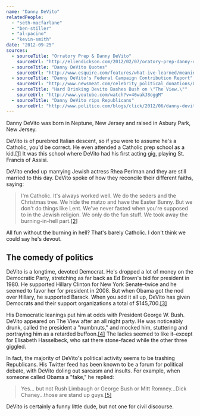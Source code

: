 ```yaml
---
name: "Danny DeVito"
relatedPeople:
  - "seth-macfarlane"
  - "ben-stiller"
  - "al-pacino"
  - "kevin-smith"
date: "2012-09-25"
sources:
  - sourceTitle: "Orratory Prep & Danny DeVito"
    sourceUrl: "http://ellendickson.com/2012/02/07/oratory-prep-danny-devito/"
  - sourceTitle: "Danny DeVito Quotes"
    sourceUrl: "http://www.esquire.com/features/what-ive-learned/meaning-of-life-2011/danny-devito-interview-0111"
  - sourceTitle: "Danny DeVito's Federal Campaign Contribution Report"
    sourceUrl: "http://www.newsmeat.com/celebrity_political_donations/Danny_DeVito.php"
  - sourceTitle: "Hard Drinking Devito Bashes Bush on \"The View.\""
    sourceUrl: "http://www.youtube.com/watch?v=46wakJ8oggM"
  - sourceTitle: "Danny DeVito rips Republicans"
    sourceUrl: "http://www.politico.com/blogs/click/2012/06/danny-devito-rips-republicans-127568.html"
---
```


Danny DeVito was born in Neptune, New Jersey and raised in Asbury Park, New Jersey.

DeVito is of purebred Italian descent, so if you were to assume he's a Catholic, you'd be correct. He even attended a Catholic prep school as a kid.<a class="source-citation" href="#http://ellendickson.com/2012/02/07/oratory-prep-danny-devito/" title="Orratory Prep &amp; Danny DeVito">[1]</a> It was this school where DeVito had his first acting gig, playing St. Francis of Assisi.

DeVito ended up marrying Jewish actress Rhea Perlman and they are still married to this day. DeVito spoke of how they reconcile their different faiths, saying:

>I'm Catholic. It's always worked well. We do the seders and the Christmas tree. We hide the matzo and have the Easter Bunny. But we don't do things like Lent. We've never fasted when you're supposed to in the Jewish religion. We only do the fun stuff. We took away the burning-in-hell part.<a class="source-citation" href="#http://www.esquire.com/features/what-ive-learned/meaning-of-life-2011/danny-devito-interview-0111" title="Danny DeVito Quotes">[2]</a>

All fun without the burning in hell? That's barely Catholic. I don't think we could say he's devout.


## The comedy of politics

DeVito is a longtime, devoted Democrat. He's dropped a lot of money on the Democratic Party, stretching as far back as Ed Brown's bid for president in 1980. He supported Hillary Clinton for New York Senate–twice and he seemed to favor her for president in 2008. But when Obama got the nod over Hillary, he supported Barack. When you add it all up, DeVito has given Democrats and their support organizations a total of $145,700.<a class="source-citation" href="#http://www.newsmeat.com/celebrity_political_donations/Danny_DeVito.php" title="Danny DeVito&apos;s Federal Campaign Contribution Report">[3]</a>

His Democratic leanings put him at odds with President George W. Bush. DeVito appeared on The View after an all night party. He was noticeably drunk, called the president a "numbnuts," and mocked him, stuttering and portraying him as a retarded buffoon.<a class="source-citation" href="#http://www.youtube.com/watch?v=46wakJ8oggM" title="Hard Drinking Devito Bashes Bush on &quot;The View.&quot;">[4]</a> The ladies seemed to like it–except for Elisabeth Hasselbeck, who sat there stone-faced while the other three giggled.

In fact, the majority of DeVito's political activity seems to be trashing Republicans. His Twitter feed has been known to be a forum for political debate, with DeVito doling out sarcasm and insults. For example, when someone called Obama a "fake," he replied:

>Yes… but not Rush Limbaugh or George Bush or Mitt Romney…Dick Chaney…those are stand up guys.<a class="source-citation" href="#http://www.politico.com/blogs/click/2012/06/danny-devito-rips-republicans-127568.html" title="Danny DeVito rips Republicans">[5]</a>

DeVito is certainly a funny little dude, but not one for civil discourse.